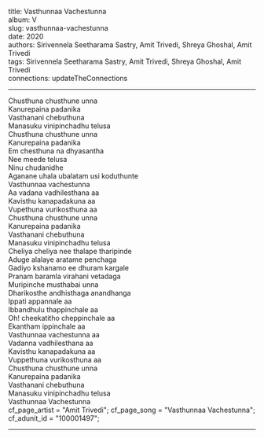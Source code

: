title: Vasthunnaa Vachestunna  
album: V  
slug: vasthunnaa-vachestunna  
date: 2020  
authors: Sirivennela Seetharama Sastry, Amit Trivedi, Shreya Ghoshal, Amit Trivedi  
tags: Sirivennela Seetharama Sastry, Amit Trivedi, Shreya Ghoshal, Amit Trivedi  
connections: updateTheConnections  

------------

Chusthuna chusthune unna  
Kanurepaina padanika  
Vasthanani chebuthuna  
Manasuku vinipinchadhu telusa  
Chusthuna chusthune unna  
Kanurepaina padanika  
Em chesthuna na dhyasantha  
Nee meede telusa  
Ninu chudanidhe  
Aganane uhala ubalatam usi koduthunte  
Vasthunnaa vachestunna  
Aa vadana vadhilesthana aa  
Kavisthu kanapadakuna aa  
Vupethuna vurikosthuna aa  
Chusthuna chusthune unna  
Kanurepaina padanika  
Vasthanani chebuthuna  
Manasuku vinipinchadhu telusa  
Cheliya cheliya nee thalape tharipinde  
Aduge alalaye aratame penchaga  
Gadiyo kshanamo ee dhuram kargale  
Pranam baramla virahani vetadaga  
Muripinche musthabai unna  
Dharikosthe andhisthaga anandhanga  
Ippati appannale aa  
Ibbandhulu thappinchale aa  
Oh! cheekatitho cheppinchale aa  
Ekantham ippinchale aa  
Vasthunnaa vachestunna aa  
Vadanna vadhilesthana aa  
Kavisthu kanapadakuna aa  
Vuppethuna vurikosthuna aa  
Chusthuna chusthune unna  
Kanurepaina padanika  
Vasthanani chebuthuna  
Manasuku vinipinchadhu telusa  
Vasthunnaa Vachestunna  
cf_page_artist = "Amit Trivedi"; cf_page_song = "Vasthunnaa Vachestunna"; cf_adunit_id = "100001497";  


------------
